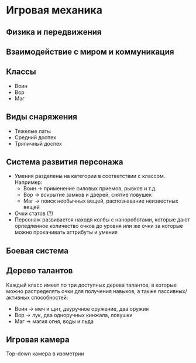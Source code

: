 Игровая механика
================

Физика и передвижения
---------------------

Взаимодействие с миром и коммуникация
-------------------------------------

Классы
------
- Воин
- Вор
- Маг

Виды снаряжения
---------------
- Тяжелые латы
- Средний доспех
- Тряпичный доспех

Система развития персонажа
--------------------------
- Умения разделены на категории в соответствии с классом. Например:
  - Воин -> применение силовых приемов, рывков и т.д.
  - Вор -> вскрытие замков и дверей, снятие ловушек
  - Маг -> поиск необычных вещей, распознавание неизвестных вещей
- Очки статов (?)
- Персонаж развивается находя колбы с нанороботами, которые дают орпедленное количество очков до уровня или же очки за которые можно прокачивать аттрибуты и умения

Боевая система
--------------

Дерево талантов
---------------
Каждый класс имеет по три доступных дерева талантов, в которые можно распределять очки для получения навыков, а также пассивных/активных способностей:
- Воин -> меч и щит, двуручное оружение, два оружия
- Вор -> лук, два одноручных кинжала, ловушки
- Маг -> магия огня, воды и льда

Игровая камера
--------------
Top-down камера в изометрии
